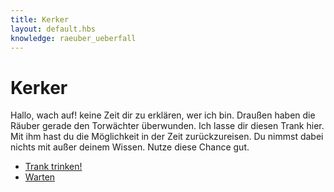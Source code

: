 ```yaml
---
title: Kerker
layout: default.hbs
knowledge: raeuber_ueberfall
---
```


# Kerker

Hallo, wach auf!
keine Zeit dir zu erklären, wer ich bin. Draußen haben die Räuber gerade den Torwächter überwunden.
Ich lasse dir diesen Trank hier. Mit ihm hast du die Möglichkeit in der Zeit zurückzureisen. Du nimmst dabei nichts mit außer deinem Wissen. Nutze diese Chance gut. 

* [Trank trinken!](/dorfeingang/index?action=softreset)
* [Warten](/kerker/warten)

